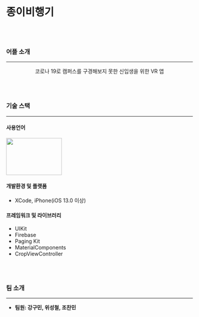 # 종이비행기
<br></br>
### 어플 소개
***
<div align="center">
  코로나 19로 캠퍼스를 구경해보지 못한 신입생을 위한 VR 앱
</div>

<br></br>
### 기술 스택
***
#### 사용언어
<img src="https://media.vlpt.us/images/zooneon/post/cbaede9e-19f6-4759-81ed-e5b2c408c681/Swift_(programming_language)-Logo.wine.png" width="150" height="100"/>

#### 개발환경 및 플랫폼
- XCode, iPhone(iOS 13.0 이상)

#### 프레임워크 및 라이브러리

- UIKit
- Firebase
- Paging Kit
- MaterialComponents
- CropViewController

<br></br>
### 팀 소개
***
  * **팀원: 강구민, 위성철, 조찬민**
  
